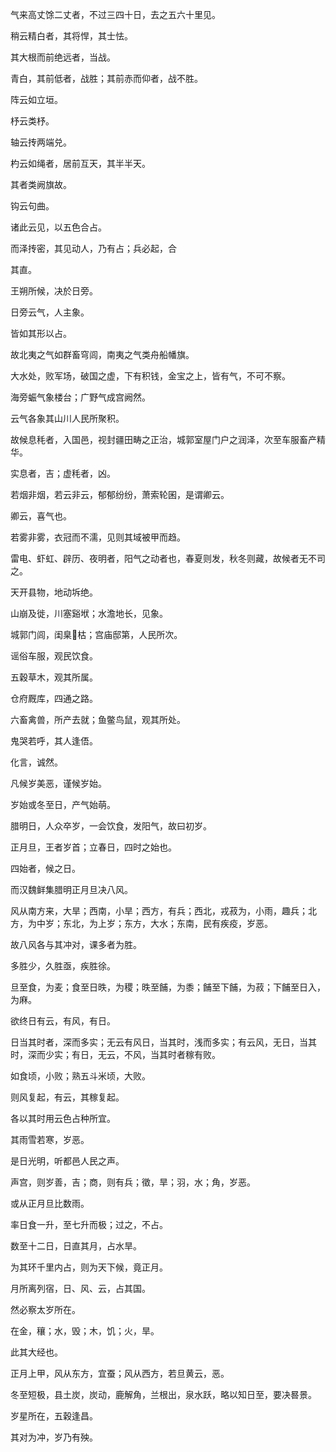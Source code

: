 气来高丈馀二丈者，不过三四十日，去之五六十里见。

稍云精白者，其将悍，其士怯。

其大根而前绝远者，当战。

青白，其前低者，战胜；其前赤而仰者，战不胜。

阵云如立垣。

杼云类杼。

轴云抟两端兑。

杓云如绳者，居前互天，其半半天。

其者类阙旗故。

钩云句曲。

诸此云见，以五色合占。

而泽抟密，其见动人，乃有占；兵必起，合

其直。

王朔所候，决於日旁。

日旁云气，人主象。

皆如其形以占。

故北夷之气如群畜穹闾，南夷之气类舟船幡旗。

大水处，败军场，破国之虚，下有积钱，金宝之上，皆有气，不可不察。

海旁蜄气象楼台；广野气成宫阙然。

云气各象其山川人民所聚积。

故候息秏者，入国邑，视封疆田畴之正治，城郭室屋门户之润泽，次至车服畜产精华。

实息者，吉；虚秏者，凶。

若烟非烟，若云非云，郁郁纷纷，萧索轮囷，是谓卿云。

卿云，喜气也。

若雾非雾，衣冠而不濡，见则其域被甲而趋。

雷电、虾虹、辟历、夜明者，阳气之动者也，春夏则发，秋冬则藏，故候者无不司之。

天开县物，地动坼绝。

山崩及徙，川塞谿垘；水澹地长，见象。

城郭门闾，闺臬枯；宫庙邸第，人民所次。

谣俗车服，观民饮食。

五穀草木，观其所属。

仓府厩库，四通之路。

六畜禽兽，所产去就；鱼鳖鸟鼠，观其所处。

鬼哭若呼，其人逢俉。

化言，诚然。

凡候岁美恶，谨候岁始。

岁始或冬至日，产气始萌。

腊明日，人众卒岁，一会饮食，发阳气，故曰初岁。

正月旦，王者岁首；立春日，四时之始也。

四始者，候之日。

而汉魏鲜集腊明正月旦决八风。

风从南方来，大旱；西南，小旱；西方，有兵；西北，戎菽为，小雨，趣兵；北方，为中岁；东北，为上岁；东方，大水；东南，民有疾疫，岁恶。

故八风各与其冲对，课多者为胜。

多胜少，久胜亟，疾胜徐。

旦至食，为麦；食至日昳，为稷；昳至餔，为黍；餔至下餔，为菽；下餔至日入，为麻。

欲终日有云，有风，有日。

日当其时者，深而多实；无云有风日，当其时，浅而多实；有云风，无日，当其时，深而少实；有日，无云，不风，当其时者稼有败。

如食顷，小败；熟五斗米顷，大败。

则风复起，有云，其稼复起。

各以其时用云色占种所宜。

其雨雪若寒，岁恶。

是日光明，听都邑人民之声。

声宫，则岁善，吉；商，则有兵；徵，旱；羽，水；角，岁恶。

或从正月旦比数雨。

率日食一升，至七升而极；过之，不占。

数至十二日，日直其月，占水旱。

为其环千里内占，则为天下候，竟正月。

月所离列宿，日、风、云，占其国。

然必察太岁所在。

在金，穰；水，毁；木，饥；火，旱。

此其大经也。

正月上甲，风从东方，宜蚕；风从西方，若旦黄云，恶。

冬至短极，县土炭，炭动，鹿解角，兰根出，泉水跃，略以知日至，要决晷景。

岁星所在，五穀逢昌。

其对为冲，岁乃有殃。

